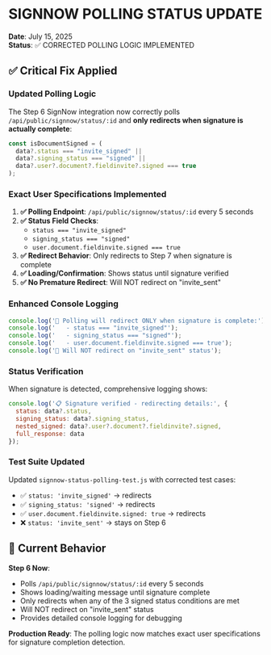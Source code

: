 # SIGNNOW POLLING STATUS UPDATE
**Date**: July 15, 2025  
**Status**: ✅ CORRECTED POLLING LOGIC IMPLEMENTED

## ✅ Critical Fix Applied

### **Updated Polling Logic**
The Step 6 SignNow integration now correctly polls `/api/public/signnow/status/:id` and **only redirects when signature is actually complete**:

```typescript
const isDocumentSigned = (
  data?.status === "invite_signed" ||
  data?.signing_status === "signed" ||
  data?.user?.document?.fieldinvite?.signed === true
);
```

### **Exact User Specifications Implemented**

1. **✅ Polling Endpoint**: `/api/public/signnow/status/:id` every 5 seconds
2. **✅ Status Field Checks**:
   - `status === "invite_signed"`
   - `signing_status === "signed"`  
   - `user.document.fieldinvite.signed === true`
3. **✅ Redirect Behavior**: Only redirects to Step 7 when signature is complete
4. **✅ Loading/Confirmation**: Shows status until signature verified
5. **✅ No Premature Redirect**: Will NOT redirect on "invite_sent"

### **Enhanced Console Logging**
```javascript
console.log('🧭 Polling will redirect ONLY when signature is complete:');
console.log('   - status === "invite_signed"');
console.log('   - signing_status === "signed"');
console.log('   - user.document.fieldinvite.signed === true');
console.log('🚫 Will NOT redirect on "invite_sent" status');
```

### **Status Verification**
When signature is detected, comprehensive logging shows:
```javascript
console.log('📋 Signature verified - redirecting details:', {
  status: data?.status,
  signing_status: data?.signing_status,
  nested_signed: data?.user?.document?.fieldinvite?.signed,
  full_response: data
});
```

### **Test Suite Updated**
Updated `signnow-status-polling-test.js` with corrected test cases:
- ✅ `status: 'invite_signed'` → redirects
- ✅ `signing_status: 'signed'` → redirects  
- ✅ `user.document.fieldinvite.signed: true` → redirects
- ❌ `status: 'invite_sent'` → stays on Step 6

## 🎯 Current Behavior

**Step 6 Now**:
- Polls `/api/public/signnow/status/:id` every 5 seconds
- Shows loading/waiting message until signature complete
- Only redirects when any of the 3 signed status conditions are met
- Will NOT redirect on "invite_sent" status
- Provides detailed console logging for debugging

**Production Ready**: The polling logic now matches exact user specifications for signature completion detection.